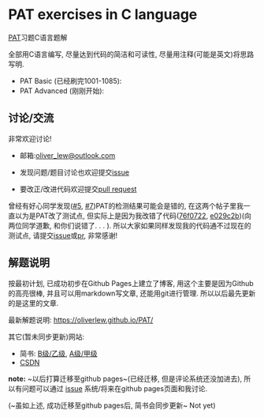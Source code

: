 # PAT exercises in C language

[PAT][pat]习题C语言题解

全部用C语言编写, 尽量达到代码的简洁和可读性, 尽量用注释(可能是英文)将思路写明.

* PAT Basic (已经刷完1001-1085):
* PAT Advanced (刚刚开始):

## 讨论/交流

非常欢迎讨论!

- 邮箱:oliver_lew@outlook.com

- 发现问题/题目讨论也欢迎提交[issue][issues]

- 要改正/改进代码欢迎提交[pull request][pulls]

曾经有好心同学发现([#5][issue-5], [#7][pull-7])PAT的检测结果可能会是错的, 在这两个帖子里我一直以为是PAT改了测试点,
但实际上是因为我改错了代码([76f0722][commit-#5], [e029c2b][commit-#7])(向两位同学道歉, 和你们说错了. . . ).
所以大家如果同样发现我的代码通不过现在的测试点, 请提交[issue][issues]或[pr][pulls], 非常感谢!

## 解题说明

按最初计划, 已成功初步在Github Pages上建立了博客, 用这个主要是因为Github的高亮很棒, 并且可以用markdown写文章,
还能用git进行管理. 所以以后最先更新的是这里的文章.

最新解题说明: https://oliverlew.github.io/PAT/

其它(暂未同步更新)网站:

- 简书: [B级/乙级][jianshu-b], [A级/甲级][jianshu-a]
- [CSDN](https://blog.csdn.net/Oliver__Lew)

**note:** ~以后打算迁移至github pages~(已经迁移, 但是评论系统还没加进去), 所以有问题可以通过
[issue][issues] 系统/将来在github pages页面和我讨论.

(~虽如上述, 成功迁移至github pages后, 简书会同步更新~ Not yet)

##
[gh-pages]: https://github.com/OliverLew/PAT/tree/gh-pages
[issues]: https://github.com/OliverLew/PAT/issues
[pulls]: https://github.com/OliverLew/PAT/pulls
[issue-5]: https://github.com/OliverLew/PAT/issues/5
[pull-7]: https://github.com/OliverLew/PAT/pull/7
[commit-#5]: https://github.com/OliverLew/PAT/commit/76f072258e295ad5ccf5b3ec3196c72679c22c93#diff-77516117cde8132f56ef044da2238e08
[commit-#7]: https://github.com/OliverLew/PAT/commit/e029c2b78f85356500fedfbc667d02e5a229f62e#diff-9cadb2a99b3bab7cfdb9e19fdef3f9ad

[pat]: https://pintia.cn/problem-sets

[jianshu-a]: http://www.jianshu.com/p/8944b15f8194
[jianshu-b]: http://www.jianshu.com/p/c2b557516b50


